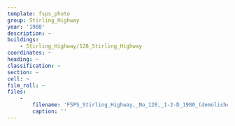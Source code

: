 ```yaml
---
template: fsps_photo
group: Stirling_Highway
year: '1980'
description: ~
buildings:
    - Stirling_Highway/128_Stirling_Highway
coordinates: ~
heading: ~
classification: ~
section: ~
cell: ~
film_roll: ~
files:
    -
        filename: 'FSPS_Stirling_Highway,_No_128,_1-2-D_1980_(demolished).png'
        caption: ''
---
```

